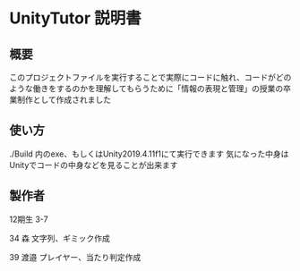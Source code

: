 # UnityTutor 説明書
## 概要
このプロジェクトファイルを実行することで実際にコードに触れ、コードがどのような働きをするのかを理解してもらうために「情報の表現と管理」の授業の卒業制作として作成されました
## 使い方
./Build 内のexe、もしくはUnity2019.4.11f1にて実行できます
気になった中身はUnityでコードの中身などを見ることが出来ます
## 製作者
12期生 3-7

34 森
文字列、ギミック作成

39 渡邉
プレイヤー、当たり判定作成